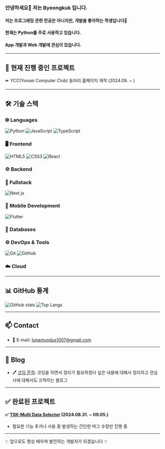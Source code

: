 ### 안녕하세요👋 저는 Byeongkuk 입니다.
#### 저는 프로그래밍 관련 전공은 아니지만, 개발을 좋아하는 학생입니다🌱
#### 현재는 Python를 주로 사용하고 있습니다.
#### App 개발과 Web 개발에 관심이 있습니다.

---

## 🔭 현재 진행 중인 프로젝트
⏩ YCC(Yonsei Computer Club) 동아리 홈페이지 제작 (2024.09. ~ )

---

## 🛠️ 기술 스택
### 🌐 Languages
![Python](https://img.shields.io/badge/-Python-3776AB?style=for-the-badge&logo=Python&logoColor=white)
![JavaScript](https://img.shields.io/badge/-JavaScript-F7DF1E?style=for-the-badge&logo=javascript&logoColor=black)
![TypeScript](https://img.shields.io/badge/-TypeScript-3178C6?style=for-the-badge&logo=typescript&logoColor=white)

### 🖥️ Frontend
![HTML5](https://img.shields.io/badge/-HTML5-E34F26?style=for-the-badge&logo=html5&logoColor=white)
![CSS3](https://img.shields.io/badge/-CSS3-1572B6?style=for-the-badge&logo=css3&logoColor=white)
![React](https://img.shields.io/badge/-React-61DAFB?style=for-the-badge&logo=React&logoColor=white)

### ⚙️ Backend

### 🔗 Fullstack
![Next.js](https://img.shields.io/badge/Next.js-black?style=for-the-badge&logo=next.js&logoColor=white)

### 📱 Mobile Development
![Flutter](https://img.shields.io/badge/-Flutter-02569B?style=for-the-badge&logo=flutter&logoColor=white)

### 💾 Databases

### ⚙️ DevOps & Tools
![Git](https://img.shields.io/badge/-Git-F05032?style=for-the-badge&logo=git&logoColor=white)
![GitHub](https://img.shields.io/badge/-GitHub-181717?style=for-the-badge&logo=github&logoColor=white)

### ☁️ Cloud

---

## 📊 GitHub 통계
![GitHub stats](https://github-readme-stats.vercel.app/api?username=lunamundus&show_icons=true&theme=radical)
![Top Langs](https://github-readme-stats.vercel.app/api/top-langs/?username=lunamundus&layout=compact&theme=radical)

---

## 📫 Contact
- 📧 E-mail: lunamundus1007@gmail.com

---

## 📝 Blog
- 🖊️ [코딩 흔적](https://luna-devstory.tistory.com/): 코딩을 하면서 정리가 필요하겠다 싶은 내용에 대해서 정리하고 관심사에 대해서도 끄적이는 블로그

---

## ✅ 완료된 프로젝트
#### ✅ [TSK-Multi Data Selector](https://github.com/lunamundus/TSK-Multi_Data_Selector) (2024.08.31. ~ 09.05.)
- 필요한 기능 추가나 사용 중 발생하는 간단한 버그 수정만 진행 중

---

✨ 앞으로도 항상 배우며 발전하는 개발자가 되겠습니다 ✨



<!--
**lunamundus/lunamundus** is a ✨ _special_ ✨ repository because its `README.md` (this file) appears on your GitHub profile.

Here are some ideas to get you started:

- 🔭 I’m currently working on ...
- 🌱 I’m currently learning ...
- 👯 I’m looking to collaborate on ...
- 🤔 I’m looking for help with ...
- 💬 Ask me about ...
- 📫 How to reach me: ...
- 😄 Pronouns: ...
- ⚡ Fun fact: ...
-->

